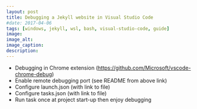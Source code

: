 ```yaml
---
layout: post
title: Debugging a Jekyll website in Visual Studio Code
#date: 2017-04-06
tags: [windows, jekyll, wsl, bash, visual-studio-code, guide]
image:
image_alt:
image_caption:
description:
---
```


- Debugging in Chrome extension (https://github.com/Microsoft/vscode-chrome-debug)
- Enable remote debugging port (see README from above link)
- Configure launch.json (with link to file)
- Configure tasks.json (with link to file)
- Run task once at project start-up then enjoy debugging
